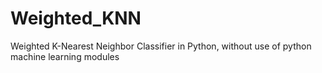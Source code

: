 # Weighted_KNN
Weighted K-Nearest Neighbor Classifier in Python, without use of python machine learning modules
